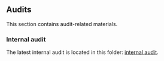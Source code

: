 ## Audits
This section contains audit-related materials.

### Internal audit
The latest internal audit is located in this folder: [internal audit](https://github.com/valory-xyz/lockbox-solana/blob/main/lockbox2/audits/internal).



